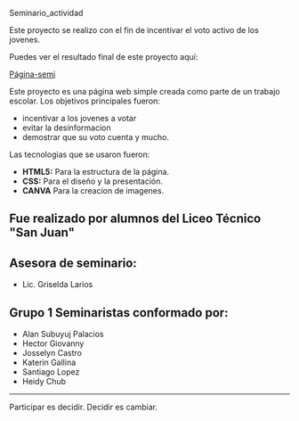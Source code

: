 Seminario_actividad

Este proyecto se realizo con el fin de incentivar el voto activo de los jovenes.


Puedes ver el resultado final de este proyecto aquí:

[Página-semi](https://github.com/Alanbrito-pagina/semi.github.io.git)


Este proyecto es una página web simple creada como parte de un trabajo escolar. Los objetivos principales fueron:

* incentivar a los jovenes a votar
* evitar la desinformacion
* demostrar que su voto cuenta y mucho.

Las tecnologias que se usaron fueron:

* **HTML5:** Para la estructura de la página.
* **CSS:** Para el diseño y la presentación.
* **CANVA** Para la creacion de imagenes.
  
## Fue realizado por alumnos del Liceo Técnico "San Juan"
## Asesora de seminario: 
* Lic. Griselda Larios
## Grupo 1 Seminaristas conformado por:

* Alan Subuyuj Palacios
* Hector Giovanny
* Josselyn Castro
* Katerin Gallina
* Santiago Lopez
* Heidy Chub 

---

Participar es decidir. Decidir es cambiar.
